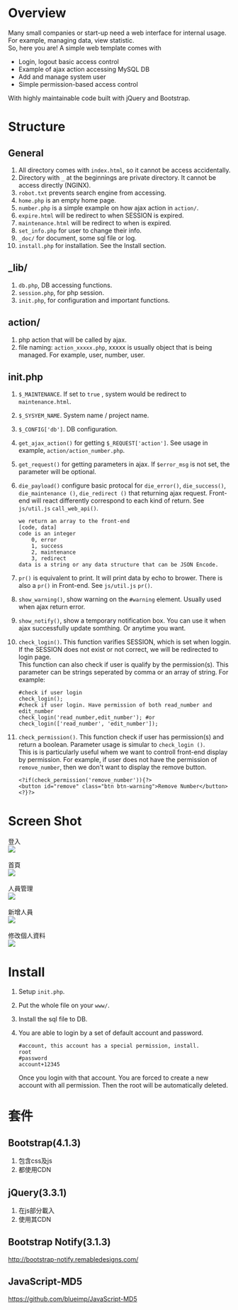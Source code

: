# Overview
Many small companies or start-up need a web interface for internal usage. For example, managing data, view statistic.  
So, here you are! A simple web template comes with

* Login, logout basic access control
* Example of ajax action accessing MySQL DB
* Add and manage system user
* Simple permission-based access control

With highly maintainable code built with jQuery and Bootstrap.

# Structure
## General
1. All directory comes with `index.html`, so it cannot be access accidentally.
2. Directory with `_` at the beginnings are private directory. It cannot be access directly (NGINX).
3. `robot.txt` prevents search engine from accessing.
4. `home.php` is an empty home page.
5. `number.php` is a simple example on how ajax action in `action/`.
6. `expire.html` will be redirect to when SESSION is expired.
7. `maintenance.html` will be redirect to when is expired.
8. `set_info.php` for user to change their info. 
9. `_doc/` for document, some sql file or log.
10. `install.php` for installation. See the Install section.

## _lib/
1. `db.php`, DB accessing functions.
2. `session.php`, for php session.
3. `init.php`, for configuration and important functions.

## action/
1. php action that will be called by ajax.
2. file naming: `action_xxxxx.php`, xxxxx is usually object that is being managed. For example, user, number, user.

## init.php
1. `$_MAINTENANCE`. If set to `true` , system would be redirect to `maintenance.html`.
2. `$_SYSYEM_NAME`. System name / project name.
3. `$_CONFIG['db']`. DB configuration.
4. `get_ajax_action()` for getting `$_REQUEST['action']`. See usage in example, `action/action_number.php`.
5. `get_request()` for getting parameters in ajax. If `$error_msg` is not set, the parameter will be optional.
6. `die_payload()` configure basic protocal for `die_error()`, `die_success()`, `die_maintenance ()`, `die_redirect ()` that returning ajax request. Front-end will react differently correspond to each kind of return. See `js/util.js` `call_web_api()`.

	```
	we return an array to the front-end
	[code, data]
	code is an integer
		0, error
		1, success
		2, maintenance
		3, redirect
	data is a string or any data structure that can be JSON Encode. 
	```
7. `pr()` is equivalent to print. It will print data by echo to brower. There is also a `pr()` in Front-end. See `js/util.js` `pr()`.
8. `show_warning()`, show warning on the `#warning` element. Usually used when ajax return error.
9. `show_notify()`, show a temporary notification box. You can use it when ajax successfully update somthing. Or anytime you want.
10. `check_login()`. This function varifies SESSION, which is set when loggin. If the SESSION does not exist or not correct, we will be redirected to login page.  
This function can also check if user is qualify by the permission(s). This parameter can be strings seperated by comma or an array of string. For example:

	```
	#check if user login
	check_login();
	#check if user login. Have permission of both read_number and edit_number
	check_login('read_number,edit_number'); #or
	check_login(['read_number', 'edit_number']);
	```
11. `check_permission()`. This function check if user has permission(s) and return a boolean. Parameter usage is simular to `check_login ()`.  
This is is particularly useful whem we want to controll front-end display by permission. For example, if user does not have the permission of `remove_number`, then we don't want to display the remove button.

	```
	<?if(check_permission('remove_number')){?>
	<button id="remove" class="btn btn-warning">Remove Number</button>
	<?}?>
	```
# Screen Shot
登入
<br/>
![](https://imgur.com/0y3g89m.png)
<br/>
<br/>
首頁
<br/>
![](https://imgur.com/KYe095q.png)
<br/>
<br/>
人員管理
<br/>
![](https://imgur.com/GJREPYx.png)
<br/>
<br/>
新增人員
<br/>
![](https://imgur.com/npAVk8R.png)
<br/>
<br/>
修改個人資料
<br/>
![](https://imgur.com/V96Q3Ao.png)


# Install
1. Setup `init.php`.
2. Put the whole file on your `www/`.
3. Install the sql file to DB.
4. You are able to login by a set of default account and password.

	```
	#account, this account has a special permission, install.
	root
	#password
	account+12345
	```
	
	Once you login with that account. You are forced to create a new account with all permission. Then the root will be automatically deleted.

# 套件
## Bootstrap(4.1.3)
1. 包含css及js
2. 都使用CDN

## jQuery(3.3.1)
1. 在js部分載入
2. 使用其CDN

## Bootstrap Notify(3.1.3)
<http://bootstrap-notify.remabledesigns.com/>

## JavaScript-MD5
<https://github.com/blueimp/JavaScript-MD5>


